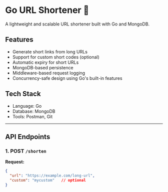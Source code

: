 # Go URL Shortener 🚀

A lightweight and scalable URL shortener built with Go and MongoDB.

## Features

- Generate short links from long URLs
- Support for custom short codes (optional)
- Automatic expiry for short URLs
- MongoDB-based persistence
- Middleware-based request logging
- Concurrency-safe design using Go's built-in features

## Tech Stack

- Language: Go
- Database: MongoDB
- Tools: Postman, Git

---

## API Endpoints

### 1. POST `/shorten`

**Request:**

```json
{
  "url": "https://example.com/long-url",
  "custom": "mycustom"   // optional
}
